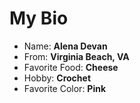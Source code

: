 # My Bio

- Name: **Alena Devan**
- From: **Virginia Beach, VA**
- Favorite Food: **Cheese**
- Hobby: **Crochet**
- Favorite Color: **Pink**
